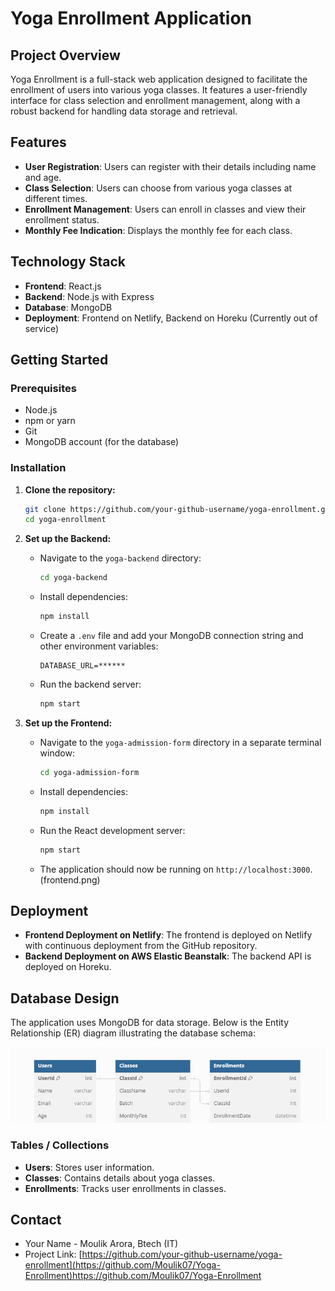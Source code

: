# Yoga Enrollment Application

## Project Overview

Yoga Enrollment is a full-stack web application designed to facilitate the enrollment of users into various yoga classes. It features a user-friendly interface for class selection and enrollment management, along with a robust backend for handling data storage and retrieval.

## Features

- **User Registration**: Users can register with their details including name and age.
- **Class Selection**: Users can choose from various yoga classes at different times.
- **Enrollment Management**: Users can enroll in classes and view their enrollment status.
- **Monthly Fee Indication**: Displays the monthly fee for each class.

## Technology Stack

- **Frontend**: React.js
- **Backend**: Node.js with Express
- **Database**: MongoDB
- **Deployment**: Frontend on Netlify, Backend on Horeku (Currently out of service)

## Getting Started

### Prerequisites

- Node.js
- npm or yarn
- Git
- MongoDB account (for the database)

### Installation

1. **Clone the repository:**

   ```sh
   git clone https://github.com/your-github-username/yoga-enrollment.git
   cd yoga-enrollment
   ```

2. **Set up the Backend:**

   - Navigate to the `yoga-backend` directory:

     ```sh
     cd yoga-backend
     ```

   - Install dependencies:

     ```sh
     npm install
     ```

   - Create a `.env` file and add your MongoDB connection string and other environment variables:

     ```env
     DATABASE_URL=******
     ```

   - Run the backend server:

     ```sh
     npm start
     ```

3. **Set up the Frontend:**

   - Navigate to the `yoga-admission-form` directory in a separate terminal window:

     ```sh
     cd yoga-admission-form
     ```

   - Install dependencies:

     ```sh
     npm install
     ```

   - Run the React development server:

     ```sh
     npm start
     ```

   - The application should now be running on `http://localhost:3000`.
     (frontend.png)

## Deployment

- **Frontend Deployment on Netlify**: The frontend is deployed on Netlify with continuous deployment from the GitHub repository.
- **Backend Deployment on AWS Elastic Beanstalk**: The backend API is deployed on Horeku.

## Database Design

The application uses MongoDB for data storage. Below is the Entity Relationship (ER) diagram illustrating the database schema:

![ER Diagram](ER1.png)

### Tables / Collections

- **Users**: Stores user information.
- **Classes**: Contains details about yoga classes.
- **Enrollments**: Tracks user enrollments in classes.

## Contact

- Your Name - Moulik Arora, Btech (IT)
- Project Link: [https://github.com/your-github-username/yoga-enrollment](https://github.com/Moulik07/Yoga-Enrollment)https://github.com/Moulik07/Yoga-Enrollment
